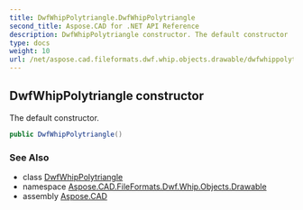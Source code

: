 ```yaml
---
title: DwfWhipPolytriangle.DwfWhipPolytriangle
second_title: Aspose.CAD for .NET API Reference
description: DwfWhipPolytriangle constructor. The default constructor
type: docs
weight: 10
url: /net/aspose.cad.fileformats.dwf.whip.objects.drawable/dwfwhippolytriangle/dwfwhippolytriangle/
---
```

## DwfWhipPolytriangle constructor

The default constructor.

```csharp
public DwfWhipPolytriangle()
```

### See Also

* class [DwfWhipPolytriangle](../)
* namespace [Aspose.CAD.FileFormats.Dwf.Whip.Objects.Drawable](../../dwfwhippolytriangle/)
* assembly [Aspose.CAD](../../../)


